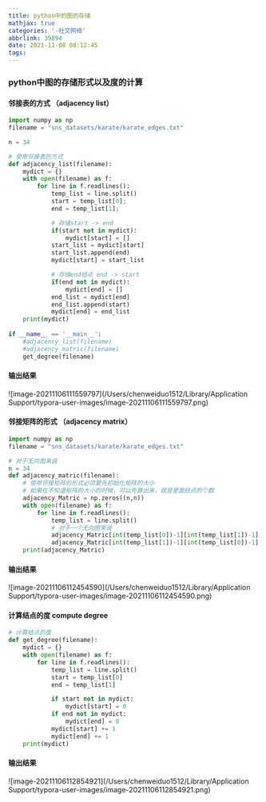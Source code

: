```yaml
---
title: python中的图的存储
mathjax: true
categories: '-社交网络'
abbrlink: 39894
date: 2021-11-08 08:12:45
tags:
---
```


### python中图的存储形式以及度的计算

#### 邻接表的方式 （adjacency list）

```python
import numpy as np
filename = "sns_datasets/karate/karate_edges.txt"

n = 34

# 使用邻接表的方式
def adjacency_list(filename):
    mydict = {}
    with open(filename) as f:
        for line in f.readlines():
            temp_list = line.split()
            start = temp_list[0];
            end = temp_list[1];

            # 存储start -> end
            if(start not in mydict):
                mydict[start] = []
            start_list = mydict[start]
            start_list.append(end)
            mydict[start] = start_list

            # 存储end结点 end -> start
            if(end not in mydict):
                mydict[end] = []
            end_list = mydict[end]
            end_list.append(start)
            mydict[end] = end_list
    print(mydict)
   
if __name__ == '__main__':
    #adjacency_list(filename)
    #adjacency_matric(filename)
    get_degree(filename)
```

<!--more-->

#### 输出结果

![image-20211106111559797](/Users/chenweiduo1512/Library/Application Support/typora-user-images/image-20211106111559797.png)

#### 邻接矩阵的形式 （adjacency matrix）

```python
import numpy as np
filename = "sns_datasets/karate/karate_edges.txt"

# 对于无向图来说
n = 34
def adjacency_matric(filename):
    # 使用邻接矩阵的形式必须要先初始化矩阵的大小
    # 如果在不知道矩阵的大小的时候，可以先算出来，就是里面结点的个数
    adjacency_Matric = np.zeros((n,n))
    with open(filename) as f:
        for line in f.readlines():
            temp_list = line.split()
            # 对于一个无向图来说
            adjacency_Matric[int(temp_list[0])-1][int(temp_list[1])-1] = 1
            adjacency_Matric[int(temp_list[1])-1][int(temp_list[0])-1] = 1
    print(adjacency_Matric)

```

#### 输出结果

![image-20211106112454590](/Users/chenweiduo1512/Library/Application Support/typora-user-images/image-20211106112454590.png)

#### 计算结点的度 compute degree

```python
# 计算结点的度
def get_degree(filename):
    mydict = {}
    with open(filename) as f:
        for line in f.readlines():
            temp_list = line.split()
            start = temp_list[0]
            end = temp_list[1]

            if start not in mydict:
                mydict[start] = 0
            if end not in mydict:
                mydict[end] = 0
            mydict[start] += 1
            mydict[end] += 1
    print(mydict)
```

#### 输出结果

![image-20211106112854921](/Users/chenweiduo1512/Library/Application Support/typora-user-images/image-20211106112854921.png)


